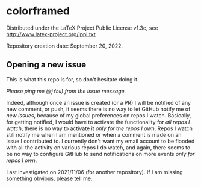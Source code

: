 # colorframed #

Distributed under the LaTeX Project Public License v1.3c, see
http://www.latex-project.org/lppl.txt

Repository creation date: September 20, 2022.

## Opening a new issue ##

This is what this repo is for, so don't hesitate doing it.

*Please ping me (`@jfbu`) from the issue message.*

Indeed, although once an issue is created (or a PR) I will be notified of any
new comment, or push, it seems there is no way to let GitHub notify me of *new
issues*, because of my global preferences on repos I watch.  Basically, for
getting notified, I would have to activate the functionality for *all repos I
watch*, there is no way to activate it *only for the repos I own*.  Repos I
watch still notify me when I am mentioned or when a comment is made on an
issue I contributed to.  I currently don't want my email account to be flooded
with all the activity on various repos I do watch, and again, there seems to
be no way to configure GitHub to send notifications on more events *only
for repos I own*.

Last investigated on 2021/11/06 (for another repository).
If I am missing something obvious, please tell me.

<!--
Local variables:
sentence-end-double-space:t
End:
-->
